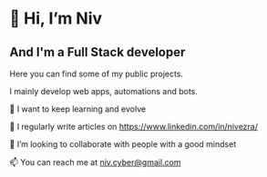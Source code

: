 # 👋 Hi, I’m Niv
## And I'm a Full Stack developer

Here you can find some of my public projects.

I mainly develop web apps, automations and bots.

👀 I want to keep learning and evolve

📝 I regularly write articles on https://www.linkedin.com/in/nivezra/

💞️ I’m looking to collaborate with people with a good mindset

📫 You can reach me at niv.cyber@gmail.com


<!---
NivEz/NivEz is a ✨ special ✨ repository because its `README.md` (this file) appears on your GitHub profile.
You can click the Preview link to take a look at your changes.
--->
